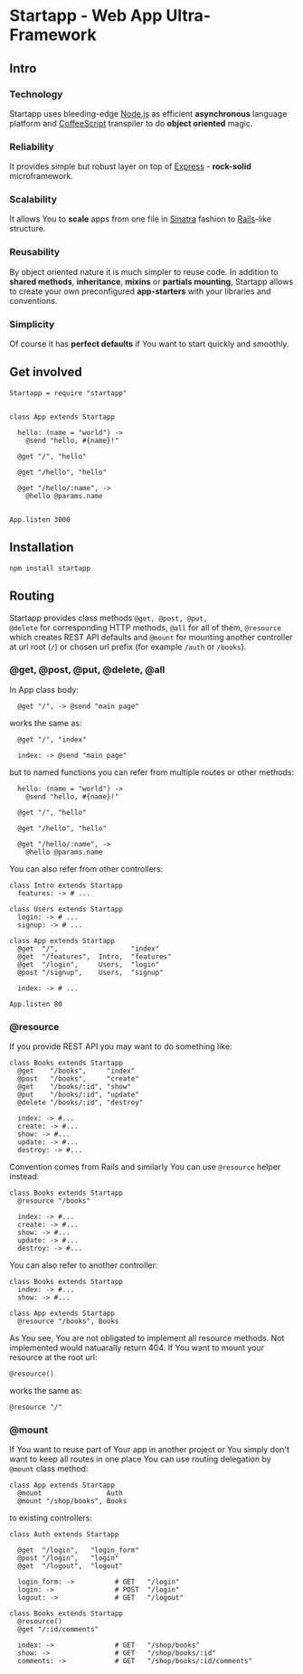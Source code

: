 Startapp - Web App Ultra-Framework
===

## Intro

### Technology
Startapp uses bleeding-edge [Node.js](http://nodejs.org) as efficient **asynchronous** language platform and [CoffeeScript](http://coffeescript.org) transpiler to do **object oriented** magic.
### Reliability
It provides simple but robust layer on top of [Express](http://expressjs.com) - **rock-solid** microframework. 
### Scalability
It allows You to **scale** apps from one file in [Sinatra](http://sinatrarb.com) fashion to [Rails](http://rubyonrails.org)-like structure.
### Reusability
By object oriented nature it is much simpler to reuse code. In addition to **shared methods**, **inheritance**, **mixins** or **partials mounting**, Startapp allows to create your own preconfigured **app-starters** with your libraries and conventions.
### Simplicity
Of course it has **perfect defaults** if You want to start quickly and smoothly.

## Get involved

    Startapp = require "startapp"
    
    
    class App extends Startapp
      
      hello: (name = "world") ->
        @send "hello, #{name}!"
      
      @get "/", "hello"
      
      @get "/hello", "hello"
      
      @get "/hello/:name", ->
        @hello @params.name
      
      
    App.listen 3000

## Installation

    npm install startapp

## Routing

Startapp provides class methods <code>@get, @post, @put, @delete</code> for corresponding HTTP methods, <code>@all</code> for all of them, <code>@resource</code> which creates REST API defaults and <code>@mount</code> for mounting another controller at url root (<code>/</code>) or chosen url prefix (for example <code>/auth</code> or <code>/books</code>).

### @get, @post, @put, @delete, @all

In App class body:

      @get "/", -> @send "main page"

works the same as:

      @get "/", "index"
      
      index: -> @send "main page"

but to named functions you can refer from multiple routes or other methods:
  
      hello: (name = "world") ->
        @send "hello, #{name}!"
  
      @get "/", "hello"
  
      @get "/hello", "hello"
  
      @get "/hello/:name", ->
        @hello @params.name

You can also refer from other controllers:
    
    class Intro extends Startapp
      features: -> # ...
    
    class Users extends Startapp
      login: -> # ...
      signup: -> # ...
      
    class App extends Startapp
      @get  "/",                  "index"
      @get  "/features",  Intro,  "features"
      @get  "/login",     Users,  "login"
      @post "/signup",    Users,  "signup"
       
      index: -> # ...
    
    App.listen 80
    
### @resource

If you provide REST API you may want to do something like:

    class Books extends Startapp
      @get    "/books",     "index"
      @post   "/books",     "create"
      @get    "/books/:id", "show"
      @put    "/books/:id", "update"
      @delete "/books/:id", "destroy"
      
      index: -> #...
      create: -> #...
      show: -> #...
      update: -> #...
      destroy: -> #...

Convention comes from Rails and similarly You can use <code>@resource</code> helper instead:
    
    class Books extends Startapp
      @resource "/books"
      
      index: -> #...
      create: -> #...
      show: -> #...
      update: -> #...
      destroy: -> #...

You can also refer to another controller:

    class Books extends Startapp
      index: -> #...
      show: -> #...
    
    class App extends Startapp
      @resource "/books", Books

As You see, You are not obligated to implement all resource methods. Not implemented would natuarally return 404. If You want to mount your resource at the root url:

    @resource()

works the same as:

    @resource "/"    

### @mount

If You want to reuse part of Your app in another project or You simply don't want to keep all routes in one place You can use routing delegation by <code>@mount</code> class method:

    class App extends Startapp
      @mount                Auth
      @mount "/shop/books", Books

to existing controllers:

    class Auth extends Startapp
      
      @get  "/login",   "login_form"
      @post "/login",   "login"
      @get  "/logout",  "logout"
      
      login_form: ->          # GET   "/login"
      login: ->               # POST  "/login"
      logout: ->              # GET   "/logout"
    
    class Books extends Startapp
      @resource()
      @get "/:id/comments"
      
      index: ->               # GET   "/shop/books"
      show: ->                # GET   "/shop/books/:id"
      comments: ->            # GET   "/shop/books/:id/comments"
      
    
      